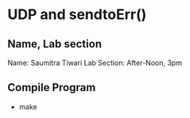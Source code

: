 # UDP and sendtoErr()

## Name, Lab section
Name: Saumitra Tiwari
Lab Section: After-Noon, 3pm

## Compile Program
- make
